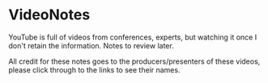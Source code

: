 # VideoNotes
YouTube is full of videos from conferences, experts, but watching it once I don't retain the information. Notes to review later.

All credit for these notes goes to the producers/presenters of these videos, please click through to the links to see their names.
